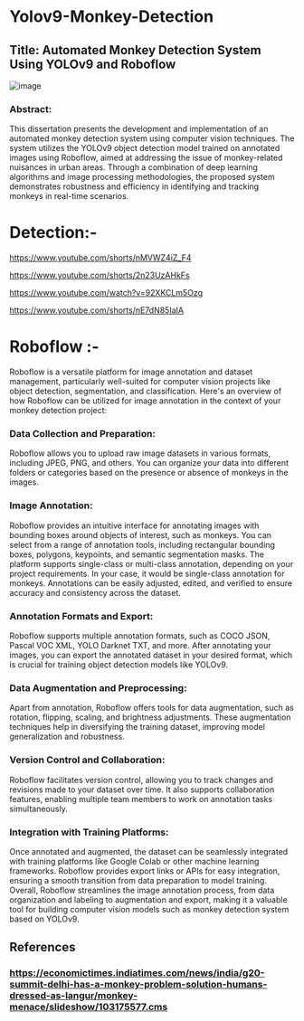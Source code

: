 # Yolov9-Monkey-Detection

## Title: Automated Monkey Detection System Using YOLOv9 and Roboflow


![image](https://github.com/nikhilgawai/Yolov9-Monkey-Detection/assets/89011801/d30d49bb-446e-48b3-87e8-f5ca2497c408)



### Abstract:
This dissertation presents the development and implementation of an automated monkey detection system using computer vision techniques. The system utilizes the YOLOv9 object detection model trained on annotated images using Roboflow, aimed at addressing the issue of monkey-related nuisances in urban areas. Through a combination of deep learning algorithms and image processing methodologies, the proposed system demonstrates robustness and efficiency in identifying and tracking monkeys in real-time scenarios.

# Detection:- 


https://www.youtube.com/shorts/nMVWZ4iZ_F4

https://www.youtube.com/shorts/2n23UzAHkFs

https://www.youtube.com/watch?v=92XKCLm5Ozg

https://www.youtube.com/shorts/nE7dN85IaIA



# Roboflow :- 
Roboflow is a versatile platform for image annotation and dataset management, particularly well-suited for computer vision projects like object detection, segmentation, and classification. Here's an overview of how Roboflow can be utilized for image annotation in the context of your monkey detection project:

### Data Collection and Preparation:
Roboflow allows you to upload raw image datasets in various formats, including JPEG, PNG, and others.
You can organize your data into different folders or categories based on the presence or absence of monkeys in the images.

### Image Annotation:
Roboflow provides an intuitive interface for annotating images with bounding boxes around objects of interest, such as monkeys.
You can select from a range of annotation tools, including rectangular bounding boxes, polygons, keypoints, and semantic segmentation masks.
The platform supports single-class or multi-class annotation, depending on your project requirements. In your case, it would be single-class annotation for monkeys.
Annotations can be easily adjusted, edited, and verified to ensure accuracy and consistency across the dataset.

### Annotation Formats and Export:
Roboflow supports multiple annotation formats, such as COCO JSON, Pascal VOC XML, YOLO Darknet TXT, and more.
After annotating your images, you can export the annotated dataset in your desired format, which is crucial for training object detection models like YOLOv9.

### Data Augmentation and Preprocessing:
Apart from annotation, Roboflow offers tools for data augmentation, such as rotation, flipping, scaling, and brightness adjustments.
These augmentation techniques help in diversifying the training dataset, improving model generalization and robustness.

### Version Control and Collaboration:
Roboflow facilitates version control, allowing you to track changes and revisions made to your dataset over time.
It also supports collaboration features, enabling multiple team members to work on annotation tasks simultaneously.

### Integration with Training Platforms:
Once annotated and augmented, the dataset can be seamlessly integrated with training platforms like Google Colab or other machine learning frameworks.
Roboflow provides export links or APIs for easy integration, ensuring a smooth transition from data preparation to model training.
Overall, Roboflow streamlines the image annotation process, from data organization and labeling to augmentation and export, making it a valuable tool for building computer vision models such as monkey detection system based on YOLOv9.

## References

### https://economictimes.indiatimes.com/news/india/g20-summit-delhi-has-a-monkey-problem-solution-humans-dressed-as-langur/monkey-menace/slideshow/103175577.cms
